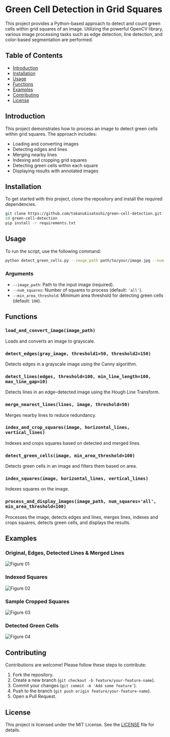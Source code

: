 # Green Cell Detection in Grid Squares

This project provides a Python-based approach to detect and count green cells within grid squares of an image. Utilizing the powerful OpenCV library, various image processing tasks such as edge detection, line detection, and color-based segmentation are performed.

## Table of Contents

- [Introduction](#introduction)
- [Installation](#installation)
- [Usage](#usage)
- [Functions](#functions)
- [Examples](#examples)
- [Contributing](#contributing)
- [License](#license)

## Introduction

This project demonstrates how to process an image to detect green cells within grid squares. The approach includes:
- Loading and converting images
- Detecting edges and lines
- Merging nearby lines
- Indexing and cropping grid squares
- Detecting green cells within each square
- Displaying results with annotated images

## Installation

To get started with this project, clone the repository and install the required dependencies.

```bash
git clone https://github.com/takanukisatoshi/green-cell-detection.git
cd green-cell-detection
pip install -r requirements.txt
```

## Usage

To run the script, use the following command:

```bash
python detect_green_cells.py --image_path path/to/your/image.jpg --num_squares all --min_area_threshold 100
```

### Arguments

- `--image_path`: Path to the input image (required).
- `--num_squares`: Number of squares to process (default: `'all'`).
- `--min_area_threshold`: Minimum area threshold for detecting green cells (default: `100`).

## Functions

### `load_and_convert_image(image_path)`

Loads and converts an image to grayscale.

### `detect_edges(gray_image, threshold1=50, threshold2=150)`

Detects edges in a grayscale image using the Canny algorithm.

### `detect_lines(edges, threshold=100, min_line_length=100, max_line_gap=10)`

Detects lines in an edge-detected image using the Hough Line Transform.

### `merge_nearest_lines(lines, image, threshold=50)`

Merges nearby lines to reduce redundancy.

### `index_and_crop_squares(image, horizontal_lines, vertical_lines)`

Indexes and crops squares based on detected and merged lines.

### `detect_green_cells(image, min_area_threshold=100)`

Detects green cells in an image and filters them based on area.

### `index_squares(image, horizontal_lines, vertical_lines)`

Indexes squares on the image.

### `process_and_display_images(image_path, num_squares='all', min_area_threshold=100)`

Processes the image, detects edges and lines, merges lines, indexes and crops squares, detects green cells, and displays the results.

## Examples

### Original, Edges, Detected Lines & Merged Lines
![Figure 01](examples/figure_01.png)

### Indexed Squares
![Figure 02](examples/figure_02.png)

### Sample Cropped Squares
![Figure 03](examples/figure_03.png)

### Detected Green Cells
![Figure 04](examples/figure_04.png)

## Contributing

Contributions are welcome! Please follow these steps to contribute:

1. Fork the repository.
2. Create a new branch (`git checkout -b feature/your-feature-name`).
3. Commit your changes (`git commit -m 'Add some feature'`).
4. Push to the branch (`git push origin feature/your-feature-name`).
5. Open a Pull Request.

## License

This project is licensed under the MIT License. See the [LICENSE](LICENSE) file for details.
